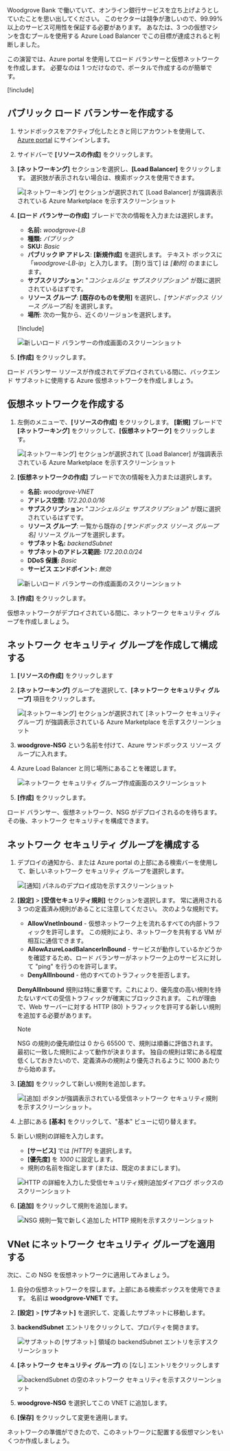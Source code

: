 Woodgrove Bank で働いていて、オンライン銀行サービスを立ち上げようとしていたことを思い出してください。 このセクターは競争が激しいので、99.99% 以上のサービス可用性を保証する必要があります。 あなたは、3 つの仮想マシンを含むプールを使用する Azure Load Balancer でこの目標が達成されると判断しました。

この演習では、Azure portal を使用してロード バランサーと仮想ネットワークを作成します。 必要なのは 1 つだけなので、ポータルで作成するのが簡単です。

[!include[](../../../includes/azure-sandbox-activate.md)]

## <a name="create-a-public-load-balancer"></a>パブリック ロード バランサーを作成する

1. サンドボックスをアクティブ化したときと同じアカウントを使用して、[Azure portal](https://portal.azure.com/learn.docs.microsoft.com?azure-portal=true) にサインインします。

1. サイドバーで **[リソースの作成]** をクリックします。

1. **[ネットワーキング]** セクションを選択し、**[Load Balancer]** をクリックします。 選択肢が表示されない場合は、検索ボックスを使用できます。

    ![[ネットワーキング] セクションが選択されて [Load Balancer] が強調表示されている Azure Marketplace を示すスクリーンショット](../media/3-azure-marketplace.png)

1. **[ロード バランサーの作成]** ブレードで次の情報を入力または選択します。
    - **名前:** _woodgrove-LB_
    - **種類:** _パブリック_
    - **SKU:** _Basic_
    - **パブリック IP アドレス**: **[新規作成]** を選択します。 テキスト ボックスに「_woodgrove-LB-ip_」と入力します。 [割り当て] は _[動的]_ のままにします。
    - **サブスクリプション:** "_コンシェルジェ サブスクリプション_" が既に選択されているはずです。
    - **リソース グループ**: **[既存のものを使用]** を選択し、_<rgn>[サンドボックス リソース グループ名]</rgn>_ を選択します。
    - **場所**: 次の一覧から、近くのリージョンを選択します。

    [!include[](../../../includes/azure-sandbox-regions-first-mention-note-friendly.md)]

    ![新しいロード バランサーの作成画面のスクリーンショット](../media/3-create-load-balancer.png)

1. **[作成]** をクリックします。

ロード バランサー リソースが作成されてデプロイされている間に、バックエンド サブネットに使用する Azure 仮想ネットワークを作成しましょう。

## <a name="create-a-virtual-network"></a>仮想ネットワークを作成する

1. 左側のメニューで、**[リソースの作成]** をクリックします。 **[新規]** ブレードで **[ネットワーキング]** をクリックして、**[仮想ネットワーク]** をクリックします。

    ![[ネットワーキング] セクションが選択されて [Load Balancer] が強調表示されている Azure Marketplace を示すスクリーンショット](../media/3-azure-marketplace-2.png)

1. **[仮想ネットワークの作成]** ブレードで次の情報を入力または選択します。
    - **名前:** _woodgrove-VNET_
    - **アドレス空間:** _172.20.0.0/16_
    - **サブスクリプション:** "_コンシェルジェ サブスクリプション_" が既に選択されているはずです。
    - **リソース グループ**: 一覧から既存の _<rgn>[サンドボックス リソース グループ名]</rgn>_ リソース グループを選択します。
    - **サブネット名:** _backendSubnet_
    - **サブネットのアドレス範囲:** _172.20.0.0/24_
    - **DDoS 保護:** _Basic_
    - **サービス エンドポイント:** _無効_

    ![新しいロード バランサーの作成画面のスクリーンショット](../media/3-create-vnet.png)

1. **[作成]** をクリックします。

仮想ネットワークがデプロイされている間に、ネットワーク セキュリティ グループを作成しましょう。

## <a name="create-and-configure-a-network-security-group"></a>ネットワーク セキュリティ グループを作成して構成する

1. **[リソースの作成]** をクリックします

1. **[ネットワーキング]** グループを選択して、**[ネットワーク セキュリティ グループ]** 項目をクリックします。

    ![[ネットワーキング] セクションが選択されて [ネットワーク セキュリティ グループ] が強調表示されている Azure Marketplace を示すスクリーンショット](../media/3-azure-marketplace-3.png)


1. **woodgrove-NSG** という名前を付けて、Azure サンドボックス リソース グループに入れます。

1. Azure Load Balancer と同じ場所にあることを確認します。

    ![ネットワーク セキュリティ グループ作成画面のスクリーンショット](../media/3-create-nsg.png)

1. **[作成]** をクリックします。

ロード バランサー、仮想ネットワーク、NSG がデプロイされるのを待ちます。 その後、ネットワーク セキュリティを構成できます。

## <a name="configure-the-network-security-group"></a>ネットワーク セキュリティ グループを構成する

1. デプロイの通知から、または Azure portal の上部にある検索バーを使用して、新しいネットワーク セキュリティ グループを選択します。

    ![[通知] パネルのデプロイ成功を示すスクリーンショット](../media/3-deployment-success.png)

1. **[設定]** > **[受信セキュリティ規則]** セクションを選択します。 常に適用される 3 つの定義済み規則があることに注意してください。 次のような規則です。
    - **AllowVnetInbound** - 仮想ネットワーク上を流れるすべての内部トラフィックを許可します。 この規則により、ネットワークを共有する VM が相互に通信できます。
    - **AllowAzureLoadBalancerInBound** - サービスが動作しているかどうかを確認するため、ロード バランサーがネットワーク上のサービスに対して "ping" を行うのを許可します。
    - **DenyAllInbound** - 他のすべてのトラフィックを拒否します。

    **DenyAllInbound** 規則は特に重要です。これにより、優先度の高い規則を持たないすべての受信トラフィックが確実にブロックされます。 これが理由で、Web サーバーに対する HTTP (80) トラフィックを許可する新しい規則を追加する必要があります。

    > [!NOTE]
    > NSG の規則の優先順位は 0 から 65500 で、規則は順番に評価されます。 最初に一致した規則によって動作が決まります。 独自の規則は常にある程度低くしておきたいので、定義済みの規則より優先されるように 1000 あたりから始めます。

1. **[追加]** をクリックして新しい規則を追加します。

    ![[追加] ボタンが強調表示されている受信ネットワーク セキュリティ規則を示すスクリーンショット。](../media/3-inbound-security-rules.png)

1. 上部にある **[基本]** をクリックして、"基本" ビューに切り替えます。

1. 新しい規則の詳細を入力します。
    - **[サービス]** では _[HTTP]_ を選択します。
    - **[優先度]** を _1000_ に設定します。
    - 規則の名前を指定します (または、既定のままにします)。

    ![HTTP の詳細を入力した受信セキュリティ規則追加ダイアログ ボックスのスクリーンショット](../media/3-add-inbound-rule.png)

1. **[追加]** をクリックして規則を追加します。

    ![NSG 規則一覧で新しく追加した HTTP 規則を示すスクリーンショット](../media/3-new-added-rule.png)

## <a name="apply-the-network-security-group-to-the-vnet"></a>VNet にネットワーク セキュリティ グループを適用する

次に、この NSG を仮想ネットワークに適用してみましょう。

1. 自分の仮想ネットワークを探します。上部にある検索ボックスを使用できます。 名前は **woodgrove-VNET** です。

1. **[設定]** > **[サブネット]** を選択して、定義したサブネットに移動します。

1. **backendSubnet** エントリをクリックして、プロパティを開きます。

    ![サブネットの [サブネット] 領域の backendSubnet エントリを示すスクリーンショット](../media/3-subnets.png)

1. **[ネットワーク セキュリティ グループ]** の [なし] エントリをクリックします

    ![backendSubnet の空のネットワーク セキュリティを示すスクリーンショット](../media/3-add-network-security-group.png)

1. **woodgrove-NSG** を選択してこの VNET に追加します。

1. **[保存]** をクリックして変更を適用します。

ネットワークの準備ができたので、このネットワークに配置する仮想マシンをいくつか作成しましょう。